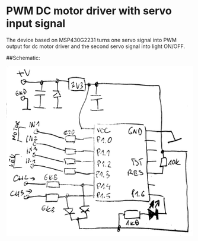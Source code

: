 # PWM DC motor driver with servo input signal

The device based on MSP430G2231 turns one servo signal into PWM output for dc motor driver and the second servo signal into light ON/OFF.

##Schematic:

![Schema](/doc/schema.png)

